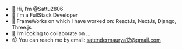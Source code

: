 - 👋 Hi, I’m @Sattu2806
- 👀 I'm a FullStack Developer
- 🌱 FrameWorks on which I have worked on: ReactJs, NextJs, Django, Three.js
- 💞️ I’m looking to collaborate on ...
- 📫 You can reach me by email: satendermaurya12@gmail.com


